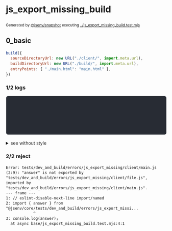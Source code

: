 # js_export_missing_build

<sub>
  Generated by <a href="https://github.com/jsenv/core/tree/main/packages/independent/snapshot">@jsenv/snapshot</a> executing <a href="../js_export_missing_build.test.mjs">../js_export_missing_build.test.mjs</a>
</sub>

## 0_basic

```js
build({
  sourceDirectoryUrl: new URL("./client/", import.meta.url),
  buildDirectoryUrl: new URL("./build/", import.meta.url),
  entryPoints: { "./main.html": "main.html" },
})
```

### 1/2 logs

![img](js_export_missing_build/0_basic/log_group.svg)

<details>
  <summary>see without style</summary>

```console

build "./main.html"
⠋ generate source graph
✔ generate source graph (done in <X> second)
⠋ bundle "js_module"
✖ failed to bundle "js_module"

```

</details>


### 2/2 reject

```console
Error: tests/dev_and_build/errors/js_export_missing/client/main.js (2:9): "answer" is not exported by "tests/dev_and_build/errors/js_export_missing/client/file.js", imported by "tests/dev_and_build/errors/js_export_missing/client/main.js".
--- frame ---
1: // eslint-disable-next-line import/named
2: import { answer } from "@jsenv/core/tests/dev_and_build/errors/js_export_missi...
            ^
3: console.log(answer);
  at async base/js_export_missing_build.test.mjs:4:1
```
